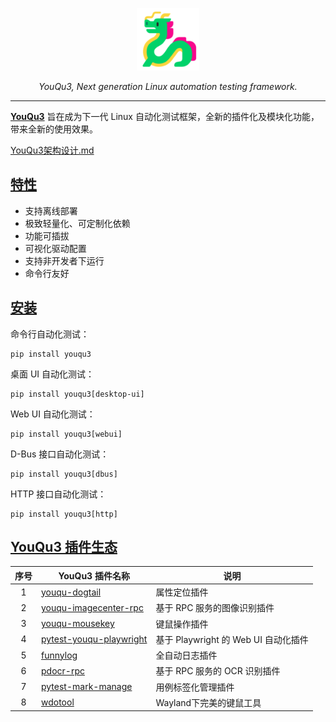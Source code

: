 <p align="center">
  <a href="https://github.com/funny-dream/youqu3">
    <img src="./docs/assets/logo.png" width="100" alt="YouQu3">
  </a>
</p>
<p align="center">
    <em>YouQu3, Next generation Linux automation testing framework.</em>
</p>

--------------

**[YouQu3]()** 旨在成为下一代 Linux 自动化测试框架，全新的插件化及模块化功能，带来全新的使用效果。

[YouQu3架构设计.md](docs/YouQu3架构设计.md)

## [特性]()

- 支持离线部署
- 极致轻量化、可定制化依赖
- 功能可插拔
- 可视化驱动配置
- 支持非开发者下运行
- 命令行友好

## [安装]()

命令行自动化测试：

```shell
pip install youqu3
```

桌面 UI 自动化测试：

```shell
pip install youqu3[desktop-ui]
```

Web UI 自动化测试：

```shell
pip install youqu3[webui]
```

D-Bus 接口自动化测试：

```shell
pip install youqu3[dbus]
```

HTTP 接口自动化测试：

```shell
pip install youqu3[http]
```

## [YouQu3 插件生态]()

| **序号**                                        | YouQu3 插件名称                                              | 说明                                 |
| :----------------------------------------------------------: | ------------------------------------ | ------------------------------------ |
| 1 | [youqu-dogtail](https://github.com/funny-dream/youqu-dogtail) | 属性定位插件                         |
| 2 | [youqu-imagecenter-rpc](https://github.com/funny-dream/youqu-imagecenter-rpc) | 基于 RPC 服务的图像识别插件      |
| 3 | [youqu-mousekey](https://github.com/funny-dream/youqu-mousekey) | 键鼠操作插件                         |
| 4 | [pytest-youqu-playwright](https://github.com/funny-dream/pytest-youqu-playwright) | 基于 Playwright 的 Web UI 自动化插件 |
| 5         | [funnylog](https://linuxdeepin.github.io/funnylog/)          | 全自动日志插件                       |
| 6       | [pdocr-rpc](https://linuxdeepin.github.io/pdocr-rpc/)        | 基于 RPC 服务的 OCR 识别插件         |
| 7 | [pytest-mark-manage](https://github.com/funny-dream/pytest-mark-manage) | 用例标签化管理插件 |
| 8 | [wdotool](https://github.com/funny-dream/wdotool) | Wayland下完美的键鼠工具 |

